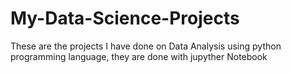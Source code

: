 # My-Data-Science-Projects
These are the projects I have done on Data Analysis using python programming language, they are done with jupyther Notebook
